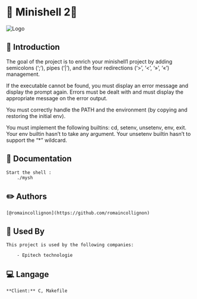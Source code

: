 
# 📜 Minishell 2📜
![Logo](https://camo.githubusercontent.com/08d0138e27320a2da12d68daa26dcbbe0e7deddd3eda536f405c0dab2beefb00/68747470733a2f2f692e696d6775722e636f6d2f3236596f4b6e382e706e67)


## :rocket: Introduction

The goal of the project is to enrich your minishell1 project by adding semicolons (‘;’), pipes (‘|’), and the four
redirections (‘>’, ‘<’, ‘»’, ‘«’) management.

If the executable cannot be found, you must display an error message and display the prompt again.
Errors must be dealt with and must display the appropriate message on the error output.

You must correctly handle the PATH and the environment (by copying and restoring the initial env).

You must implement the following builtins: cd, setenv, unsetenv, env, exit.
Your env builtin hasn’t to take any argument. Your unsetenv builtin hasn’t to support the “*” wildcard.
## 📖 Documentation
    Start the shell :
        ./mysh

## :pencil2: Authors

    [@romaincollignon](https://github.com/romaincollignon)


## :office: Used By

    This project is used by the following companies:

        - Epitech technologie


## :computer: Langage

    **Client:** C, Makefile

